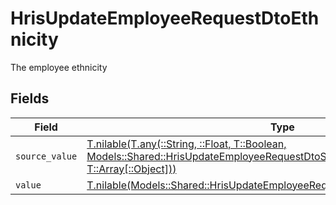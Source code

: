 # HrisUpdateEmployeeRequestDtoEthnicity

The employee ethnicity


## Fields

| Field                                                                                                                                                                                                                | Type                                                                                                                                                                                                                 | Required                                                                                                                                                                                                             | Description                                                                                                                                                                                                          |
| -------------------------------------------------------------------------------------------------------------------------------------------------------------------------------------------------------------------- | -------------------------------------------------------------------------------------------------------------------------------------------------------------------------------------------------------------------- | -------------------------------------------------------------------------------------------------------------------------------------------------------------------------------------------------------------------- | -------------------------------------------------------------------------------------------------------------------------------------------------------------------------------------------------------------------- |
| `source_value`                                                                                                                                                                                                       | [T.nilable(T.any(::String, ::Float, T::Boolean, Models::Shared::HrisUpdateEmployeeRequestDtoSchemasEthnicity4, T::Array[::Object]))](../../models/shared/hrisupdateemployeerequestdtoschemasethnicitysourcevalue.md) | :heavy_minus_sign:                                                                                                                                                                                                   | N/A                                                                                                                                                                                                                  |
| `value`                                                                                                                                                                                                              | [T.nilable(Models::Shared::HrisUpdateEmployeeRequestDtoSchemasEthnicityValue)](../../models/shared/hrisupdateemployeerequestdtoschemasethnicityvalue.md)                                                             | :heavy_minus_sign:                                                                                                                                                                                                   | N/A                                                                                                                                                                                                                  |
